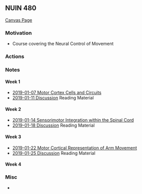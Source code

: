 ## NUIN 480 
[Canvas Page](https://canvas.northwestern.edu/courses/87345)

### Motivation
- Course covering the Neural Control of Movement

### Actions
 

### Notes

#### Week 1
- [2019-01-07 Motor Cortex Cells and Circuits](Week1-CellsAndCircuits/2019-01-07.md)  
- [2019-01-11 Discussion](Week1-CellsAndCircuits/2019-01-11.md)
Reading Material

#### Week 2
- [2019-01-14 Sensorimotor Integration within the Spinal Cord](2019-01-14.md)   
- [2019-01-18 Discussion](2019-01-18.md) 
Reading Material

#### Week 3
- [2019-01-22 Motor Cortical Representation of Arm Movement](2019-01-22.md) 
- [2019-01-25 Discussion](2019-01-25.md)
Reading Material

#### Week 4



### Misc
- 

